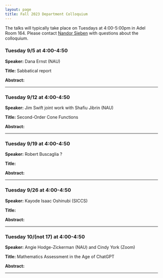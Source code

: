 ```yaml
---
layout: page
title: Fall 2023 Department Colloquium
---
```


The talks will typically take place on Tuesdays at 4:00-5:00pm in Adel Room 164. Please contact <a href="mailto:nandor.sieben@nau.edu">Nandor Sieben</a> with questions about the colloquium.

### Tuesday 9/5 at 4:00-4:50

**Speaker:** Dana Ernst (NAU)

**Title:** Sabbatical report

**Abstract:** 

<hr>

### Tuesday 9/12 at 4:00-4:50

**Speaker:** Jim Swift joint work with Shafiu Jibrin (NAU)

**Title:** Second-Order Cone Functions

**Abstract:** 

<hr>

### Tuesday 9/19 at 4:00-4:50

**Speaker:** Robert Buscaglia ?

**Title:** 

**Abstract:** 

<hr>

### Tuesday 9/26 at 4:00-4:50

**Speaker:** Kayode Isaac Oshinubi (SICCS)

**Title:** 

**Abstract:** 


<hr>

### Tuesday 10/(not 17) at 4:00-4:50

**Speaker:** Angie Hodge-Zickerman (NAU) and Cindy York (Zoom)

**Title:** Mathematics Assessment in the Age of ChatGPT

**Abstract:** 

<hr>
